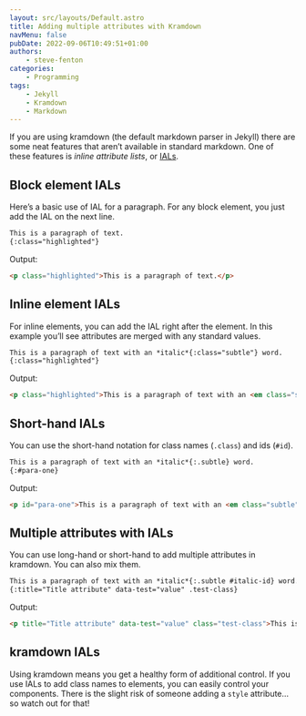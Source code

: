 ```yaml
---
layout: src/layouts/Default.astro
title: Adding multiple attributes with Kramdown
navMenu: false
pubDate: 2022-09-06T10:49:51+01:00
authors:
    - steve-fenton
categories:
    - Programming
tags:
    - Jekyll
    - Kramdown
    - Markdown
---
```


If you are using kramdown (the default markdown parser in Jekyll) there are some neat features that aren’t available in standard markdown. One of these features is *inline attribute lists*, or [IALs](https://kramdown.gettalong.org/syntax.html#inline-attribute-lists).

## Block element IALs

Here’s a basic use of IAL for a paragraph. For any block element, you just add the IAL on the next line.

```markdown
This is a paragraph of text.
{:class="highlighted"}
```

Output:

```html
<p class="highlighted">This is a paragraph of text.</p>
```

## Inline element IALs

For inline elements, you can add the IAL right after the element. In this example you’ll see attributes are merged with any standard values.

```markdown
This is a paragraph of text with an *italic*{:class="subtle"} word.
{:class="highlighted"}
```

Output:

```html
<p class="highlighted">This is a paragraph of text with an <em class="subtle">italic</em> word.</p>
```

## Short-hand IALs

You can use the short-hand notation for class names (`.class`) and ids (`#id`).

```markdown
This is a paragraph of text with an *italic*{:.subtle} word.
{:#para-one}
```

Output:

```html
<p id="para-one">This is a paragraph of text with an <em class="subtle">italic</em> word.</p>
```

## Multiple attributes with IALs

You can use long-hand or short-hand to add multiple attributes in kramdown. You can also mix them.

```markdown
This is a paragraph of text with an *italic*{:.subtle #italic-id} word.
{:title="Title attribute" data-test="value" .test-class}
```

Output:

```html
<p title="Title attribute" data-test="value" class="test-class">This is a paragraph of text with an <em class="subtle" id="italic-id">italic</em> word.</p>
```

## kramdown IALs

Using kramdown means you get a healthy form of additional control. If you use IALs to add class names to elements, you can easily control your components. There is the slight risk of someone adding a `style` attribute… so watch out for that!
